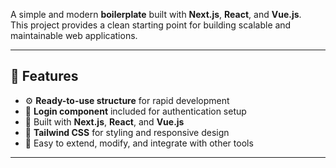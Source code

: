 A simple and modern **boilerplate** built with **Next.js**, **React**, and **Vue.js**.  
This project provides a clean starting point for building scalable and maintainable web applications.

---

## 🚀 Features

- ⚙️ **Ready-to-use structure** for rapid development  
- 🔐 **Login component** included for authentication setup  
- 🧩 Built with **Next.js**, **React**, and **Vue.js**  
- 💅 **Tailwind CSS** for styling and responsive design  
- 🧠 Easy to extend, modify, and integrate with other tools  

---
